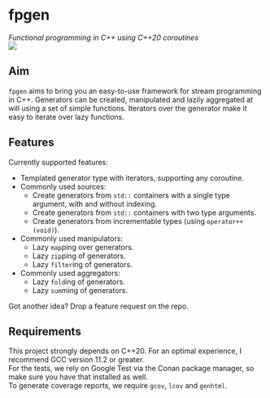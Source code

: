 # fpgen
*Functional programming in C++ using C++20 coroutines*  
![](https://img.shields.io/badge/test_coverage-96.5%25-brightgreen)


## Aim
`fpgen` aims to bring you an easy-to-use framework for stream programming in C++. Generators can be created, manipulated and lazily aggregated at will using a set of simple functions. Iterators over the generator make it easy to iterate over lazy functions.

## Features
Currently supported features:
 - Templated generator type with iterators, supporting any coroutine.
 - Commonly used sources:
   - Create generators from `std::` containers with a single type argument, with and without indexing.
   - Create generators from `std::` containers with two type arguments.
   - Create generators from incrementable types (using `operator++(void)`).
 - Commonly used manipulators:
   - Lazy `map`ping over generators.
   - Lazy `zip`ping of generators.
   - Lazy `filter`ing of generators.
 - Commonly used aggregators:
   - Lazy `fold`ing of generators.
   - Lazy `sum`ming of generators.

Got another idea? Drop a feature request on the repo.

## Requirements
This project strongly depends on C++20. For an optimal experience, I recommend GCC version 11.2 or greater.  
For the tests, we rely on Google Test via the Conan package manager, so make sure you have that installed as well.  
To generate coverage reports, we require `gcov`, `lcov` and `genhtml`.
